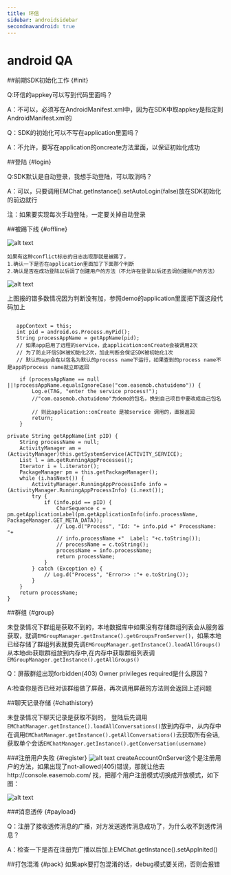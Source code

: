 ```yaml
---
title: 环信
sidebar: androidsidebar
secondnavandroid: true
---
```

# android QA

##前期SDK初始化工作 {#init}

Q:环信的appkey可以写到代码里面吗？

A：不可以，必须写在AndroidManifest.xml中，因为在SDK中取appkey是指定到AndroidManifest.xml的

Q：SDK的初始化可以不写在application里面吗？

A：不允许，要写在application的oncreate方法里面，以保证初始化成功

##登陆 {#login}

Q:SDK默认是自动登录，我想手动登陆，可以取消吗？

A：可以，只要调用EMChat.getInstance().setAutoLogin(false)放在SDK初始化的前边就行

注：如果要实现每次手动登陆，一定要关掉自动登录


##被踢下线 {#offline}

   ![alt text](/conflict.jpg "Title")
   
    如果有这种conflict标志的日志出现那就是被踢了，
    1.确认一下是否在application里面加了下面那个判断
    2.确认是否在成功登陆以后调了创建用户的方法（不允许在登录以后还去调创建账户的方法）
    
   ![alt text](/judgeexception.jpg "Title")
   
上图报的错多数情况因为判断没有加，参照demo的application里面把下面这段代码加上
<pre class="hll"><code class="language-java">
   appContext = this;
   int pid = android.os.Process.myPid();
   String processAppName = getAppName(pid);
   // 如果app启用了远程的service，此application:onCreate会被调用2次
   // 为了防止环信SDK被初始化2次，加此判断会保证SDK被初始化1次
   // 默认的app会在以包名为默认的process name下运行，如果查到的process name不是app的process name就立即返回
    
    if (processAppName == null ||!processAppName.equalsIgnoreCase("com.easemob.chatuidemo")) {
        Log.e(TAG, "enter the service process!");
        //"com.easemob.chatuidemo"为demo的包名，换到自己项目中要改成自己包名
        
        // 则此application::onCreate 是被service 调用的，直接返回
        return;
    }

private String getAppName(int pID) {
	String processName = null;
	ActivityManager am = (ActivityManager)this.getSystemService(ACTIVITY_SERVICE);
	List l = am.getRunningAppProcesses();
	Iterator i = l.iterator();
	PackageManager pm = this.getPackageManager();
	while (i.hasNext()) {
		ActivityManager.RunningAppProcessInfo info = (ActivityManager.RunningAppProcessInfo) (i.next());
		try {
			if (info.pid == pID) {
				CharSequence c = pm.getApplicationLabel(pm.getApplicationInfo(info.processName, PackageManager.GET_META_DATA));
				// Log.d("Process", "Id: "+ info.pid +" ProcessName: "+
				// info.processName +"  Label: "+c.toString());
				// processName = c.toString();
				processName = info.processName;
				return processName;
			}
		} catch (Exception e) {
			// Log.d("Process", "Error>> :"+ e.toString());
		}
	}
	return processName;
}
</code></pre>

##群组 {#group}

   未登录情况下群组是获取不到的，本地数据库中如果没有存储群组列表会从服务器获取，就调`EMGroupManager.getInstance().getGroupsFromServer()`，如果本地已经存储了群组列表就要先调`EMGroupManager.getInstance().loadAllGroups()`从本地db获取群组放到内存中,在内存中获取群组列表调`EMGroupManager.getInstance().getAllGroups()`
   
Q：屏蔽群组出现forbidden(403) Owner privileges required是什么原因？

A:检查你是否已经对该群组做了屏蔽，再次调用屏蔽的方法则会返回上述问题
	

##聊天记录存储 {#chathistory}

   未登录情况下聊天记录是获取不到的， 登陆后先调用            `EMChatManager.getInstance().loadAllConversations()`放到内存中，从内存中在调用`EMChatManager.getInstance().getAllConversations()`去获取所有会话,
    获取单个会话`EMChatManager.getInstance().getConversation(username)`

###注册用户失败 {#register}
![alt text](/registererror.jpg "Title")
createAccountOnServer这个是注册用户的方法，如果出现了not-allowed(405)错误，那就让他去http://console.easemob.com/ 找，把那个用户注册模式切换成开放模式，如下图：

![alt text](/1.jpg "Title")

###消息透传 {#payload}

Q：注册了接收透传消息的广播，对方发送透传消息成功了，为什么收不到透传消息？

A：检查一下是否在注册完广播以后加上EMChat.getInstance().setAppInited()

##打包混淆 {#pack}
     如果apk要打包混淆的话，debug模式要关闭，否则会报错

